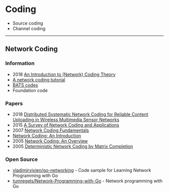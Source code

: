 # Coding

- Source coding
- Channel coding


---
## Network Coding

### Information
- 2018 [An Introduction to (Network) Coding Theory](http://user.math.uzh.ch/trautmann/Coding_Introduction.pdf)
- [A network coding tutorial](http://users.cms.caltech.edu/~schulman/Courses/0506cs286/T.Ho.CMI.1.pdf)
- [BATS codes](https://datatracker.ietf.org/meeting/102/materials/slides-102-nwcrg-01-yeung-bats-00.pdf)
- Foundation code


### Papers
- 2018 [Distributed Systematic Network Coding for Reliable Content Uploading in Wireless Multimedia Sensor Networks](http://iotlab.skku.edu/publications/international-journal/DSNC-Sensors-2018.pdf)
- 2015 [A Survey of Network Coding and Applications](https://digitalscholarship.unlv.edu/cgi/viewcontent.cgi?article=3506&context=thesesdissertations)
- 2007 [Network Coding Fundamentals](http://plan9.bell-labs.co/who/emina/papers/NCF.pdf)
- [Network Coding: An Introduction](http://citeseerx.ist.psu.edu/viewdoc/download?doi=10.1.1.422.5525&rep=rep1&type=pdf)
- 2005 [Network Coding: An Overview](http://wiiau4.free.fr/pdf/Network%20Coding%20-%20An%20Overview.pdf)
- 2005 [Deterministic Network Coding by Matrix Completion](https://dspace.mit.edu/bitstream/handle/1721.1/34107/67616867-MIT.pdf)


### Open Source
- [vladimirvivien/go-networking](https://github.com/vladimirvivien/go-networking) - Code sample for Learning Network Programming with Go
- [tumregels/Network-Programming-with-Go](https://github.com/tumregels/Network-Programming-with-Go) - Network programming with Go


